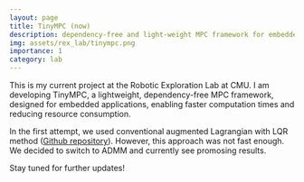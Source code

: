 ```yaml
---
layout: page
title: TinyMPC (now)
description: dependency-free and light-weight MPC framework for embedded systems
img: assets/rex_lab/tinympc.png
importance: 1
category: lab
---
```


This is my current project at the Robotic Exploration Lab at CMU. I am developing TinyMPC, a lightweight, dependency-free MPC framework, designed for embedded applications, enabling faster computation times and reducing resource consumption.

In the first attempt, we used conventional augmented Lagrangian with LQR method ([Github repository](https://github.com/RoboticExplorationLab/TinyMPC-AL)).
However, this approach was not fast enough. We decided to switch to ADMM and currently see promosing results.

Stay tuned for further updates!
